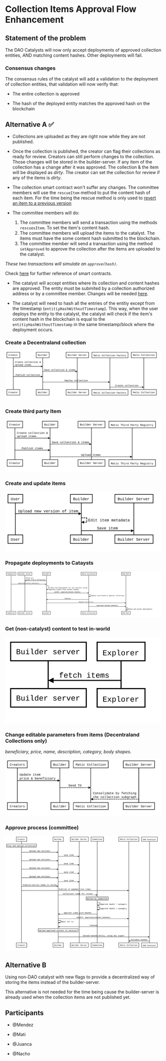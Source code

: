 # Collection Items Approval Flow Enhancement

## Statement of the problem

The DAO Catalysts will now only accept deployments of approved collection entities, AND matching content hashes. Other deployments will fail.

### Consensus changes

The consensus rules of the catalyst will add a validation to the deployment of collection entities, that validation will now verify that:

- The entire collection is approved

- The hash of the deployed entity matches the approved hash on the blockchain

## Alternative A ✅

- Collections are uploaded as they are right now while they are not published.

- Once the collection is published, the creator can flag their collections as ready for review. Creators can still perform changes to the collection. Those changes will be stored in the builder-server. If any item of the collection has a change after it was approved. The collection & the item will be displayed as _dirty_. The creator can set the collection for review if any of the items is _dirty_.

- The collection smart contract won't suffer any changes. The committee members will use the `rescueItem` method to put the content hash of each item. For the time being the rescue method is only used to [revert an item to a previous version](https://github.com/decentraland/adr/blob/main/docs/ADR-32-wearable-committee-reverts.md)

- The committee members will do:

  1. The committee members will send a transaction using the methods `rescuesItem`. To set the item's content hash.
  2. The committee members will upload the items to the catalyst. The items must have the some content hash submitted to the blockchain.
  3. The committee member will send a transaction using the method `setApproved` to approve the collection after the items are uploaded to the catalyst.

_These two transactions will simulate an `approve(hash)`._

Check [here](https://github.com/decentraland/wearables-contracts/blob/master/Collections_V2_Actors.md) for further reference of smart contracts.

- The catalyst will accept entities where its collection and content hashes are approved. The entity must be submited by a collection authorized address or by a committee member. Changes will be needed [here](https://github.com/decentraland/catalyst/blob/3098701a42f0656dc595e653694abf4f7f418bee/content/src/service/access/AccessCheckerForWearables.ts#L119).

- The catalyst will need to hash all the entries of the entitiy except from the timestamp (`entitiyHashWithoutTimestamp`). This way, when the user deploys the entity to the catalyst, the catalyst will check if the item's content hash in the blockchain is equal to the `entitiyHashWithoutTimestamp` in the same timestamp/block where the deployment occurs.

### Create a Decentraland collection

<!--
```sequence
participant Creator as C
participant Builder as B
participant Builder Server as PT
participant Matic Collection Factory as M
participant Matic Collection as MC

C-&gt;B: Create collection &amp;\n upload items
B--&gt;PT: Save collection &amp; items
C-&gt;B: Publish collection
B--&gt;M: Deploy collection
M--&gt;MC: Create collection
```
-->

![resources/ADR-41/fig-create-a-decentraland-collection.svg](resources/ADR-41/fig-create-a-decentraland-collection.svg)

### Create third party Item

<!--
```sequence
participant Creator as C
participant Builder as B
participant Builder Server as PT
participant Matic Third Party Registry as TPR

C-&gt;B: Create collection &amp;\n upload items
B--&gt;PT: Save collection &amp; items
C-&gt;B: Publish items
B--&gt;TPR: Upload items
```
-->

![resources/ADR-41/fig-create-third-party-item.svg](resources/ADR-41/fig-create-third-party-item.svg)

### Create and update items

<!--
```sequence
participant User as U
participant Builder as B
participant Builder Server as PT
U-&gt;B: Upload new version of item
B--&gt;B: Edit item metadata
B-&gt;PT: Save item
```
-->

![resources/ADR-41/fig-create-and-update-items.svg](resources/ADR-41/fig-create-and-update-items.svg)

### Propagate deployments to Cataysts

<!--
```sequence
participant Committee as C
participant Builder server as PT
participant Builder as B
participant Matic Collection as M
participant DAO Peer as P
B-&gt;PT: Fetch all \nitems from a collection
C-&gt;B: approve(content_hashes[])
B--&gt;B: Create new deployments for the catalyst using\nspecific assets from content hashes
B-&gt;M: sendTx: approve(content_hashes)
M--&gt;M: Update item hashes &amp; approve collection
M--&gt;B: txMined
B-&gt;P: Deploy entitities
M--&gt;P: approved content_hashes[]
P-&gt;P: Check and accept deployments
```
-->

![resources/ADR-41/fig-propagate-deployments-to-dao-cataysts.svg](resources/ADR-41/fig-propagate-deployments-to-dao-cataysts.svg)

### Get (non-catalyst) content to test in-world

<!--
```sequence
participant Builder server as BS
participant Explorer as E
E-&gt;BS: fetch items
```
-->

![resources/ADR-41/fig-get-non-catalyst-content-to-test-in-world.svg](resources/ADR-41/fig-get-non-catalyst-content-to-test-in-world.svg)

### Change editable parameters from items (Decentraland Collections only)

_beneficiary, price, name, description, category, body shapes_.

<!--
```sequence
participant Creators as C
participant Builder as B
participant Matic Collection as M
participant Builder Server as BS
C-&gt;B: Update item\n price &amp; beneficiary
B--&gt;M: Send TX
BS--&gt;M: Consolidate by fetching\nthe collection subgraph
```
-->

![resources/ADR-41/fig-get-non-catalyst-content-to-test-in-world-1.svg](resources/ADR-41/fig-get-non-catalyst-content-to-test-in-world-1.svg)

### Approve process (committee)

<!--
```sequence
participant Creator as Ct
participant Builder as B
participant Builder Server as BS
participant Committee as C
participant Matic Collection as M
participant DAO Catalyst as peer
note over Ct: Play and upload collection
Ct-&gt;B: Upload new versions
B--&gt;BS: save item
Ct-&gt;B: Upload new versions
B--&gt;BS: save item
Ct-&gt;B: Upload new versions
B--&gt;BS: save item
Ct-&gt;B: Upload new versions
B--&gt;BS: save item
Ct-&gt;B: Item/collection ready to review
Ct--&gt;M: Publish if needed(first time)
B--&gt;C:Collection ready for review
note over C: Review by committee
C-&gt;C: Approve hash1 + category
C-&gt;C: Approve hash2 + category
C-&gt;B: approve items with hashes
B--&gt;M: sendTx: approve(content_hashes)
B-&gt;B: Wait for tx
M--&gt;B: txMined
note over B: Upload approved content to catalyst
B-&gt;peer: Upload hashed entity, using any signer
peer-&gt;M: Validate hashes
```
-->

![resources/ADR-41/fig-approve-process-committee.svg](resources/ADR-41/fig-approve-process-committee.svg)

## Alternative B

Using non-DAO catalyst with new flags to provide a decentralized way of storing the items instead of the builder-server.

This alternative is not needed for the time being cause the builder-server is already used when the collection items are not published yet.

## Participants

- @Mendez

- @Mati

- @Juanca

- @Nacho
